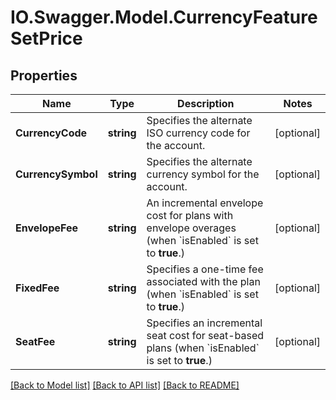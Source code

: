 # IO.Swagger.Model.CurrencyFeatureSetPrice
## Properties

Name | Type | Description | Notes
------------ | ------------- | ------------- | -------------
**CurrencyCode** | **string** | Specifies the alternate ISO currency code for the account.  | [optional] 
**CurrencySymbol** | **string** | Specifies the alternate currency symbol for the account. | [optional] 
**EnvelopeFee** | **string** | An incremental envelope cost for plans with envelope overages (when &#x60;isEnabled&#x60; is set to **true**.) | [optional] 
**FixedFee** | **string** | Specifies a one-time fee associated with the plan (when &#x60;isEnabled&#x60; is set to **true**.) | [optional] 
**SeatFee** | **string** | Specifies an incremental seat cost for seat-based plans (when &#x60;isEnabled&#x60; is set to **true**.) | [optional] 

[[Back to Model list]](../README.md#documentation-for-models) [[Back to API list]](../README.md#documentation-for-api-endpoints) [[Back to README]](../README.md)


